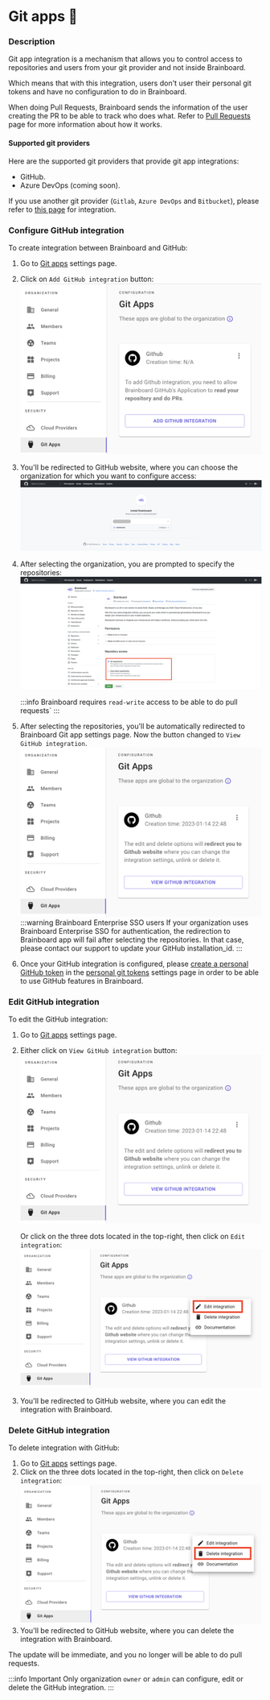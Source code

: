 # Git apps 🔗

### Description

Git app integration is a mechanism that allows you to control access to repositories and users from your git provider and not inside Brainboard.

Which means that with this integration, users don't user their personal git tokens and have no configuration to do in Brainboard.

When doing Pull Requests, Brainboard sends the information of the user creating the PR to be able to track who does what. Refer to [Pull Requests](https://gitlab.com/brainboard/brainboard/-/blob/main/git-configuration/pull-requests/README.md) page for more information about how it works.

#### Supported git providers

Here are the supported git providers that provide git app integrations:

* GitHub.
* Azure DevOps (coming soon).

If you use another git provider (`Gitlab`, `Azure DevOps` and `Bitbucket`), please refer to [this page](https://gitlab.com/brainboard/brainboard/-/blob/main/git-configuration/personal-git-tokens/README.md) for integration.

### Configure GitHub integration

To create integration between Brainboard and GitHub:

1. Go to [Git apps](https://app.brainboard.co/settings/git-apps) settings page.
2. Click on `Add GitHub integration` button: ![Git app page](../.gitbook/assets/git-app-page.png)
3. You'll be redirected to GitHub website, where you can choose the organization for which you want to configure access: ![Github first page](../.gitbook/assets/github-first-page.png)
4.  After selecting the organization, you are prompted to specify the repositories: ![Github project access](../.gitbook/assets/github-project-access.png)

    :::info Brainboard requires `read-write` access to be able to do pull requests\` :::
5. After selecting the repositories, you'll be automatically redirected to Brainboard Git app settings page. Now the button changed to `View GitHub integration`. ![Git app view integration](../.gitbook/assets/git-app-view-integration.png) :::warning Brainboard Enterprise SSO users If your organization uses Brainboard Enterprise SSO for authentication, the redirection to Brainboard app will fail after selecting the repositories. In that case, please contact our support to update your GitHub installation\_id. :::
6. Once your GitHub integration is configured, please [create a personal GitHub token](https://gitlab.com/brainboard/brainboard/-/blob/main/frontend/docs/docs/git-configuration/personal-git-tokens/README.md#github) in the [personal git tokens](https://app.brainboard.co/settings/personal-git-tokens) settings page in order to be able to use GitHub features in Brainboard.

### Edit GitHub integration

To edit the GitHub integration:

1. Go to [Git apps](https://app.brainboard.co/settings/git-apps) settings page.
2.  Either click on `View GitHub integration` button: ![Git app view integration](../.gitbook/assets/git-app-view-integration.png)

    Or click on the three dots located in the top-right, then click on `Edit integration`: ![Git app edit integration](../.gitbook/assets/git-app-edit-integration.png)
3. You'll be redirected to GitHub website, where you can edit the integration with Brainboard.

### Delete GitHub integration

To delete integration with GitHub:

1. Go to [Git apps](https://app.brainboard.co/settings/git-apps) settings page.
2. Click on the three dots located in the top-right, then click on `Delete integration`: ![Git app delete integration](../.gitbook/assets/git-app-delete-integration.png)
3. You'll be redirected to GitHub website, where you can delete the integration with Brainboard.

The update will be immediate, and you no longer will be able to do pull requests.

:::info Important Only organization `owner` or `admin` can configure, edit or delete the GitHub integration. :::

